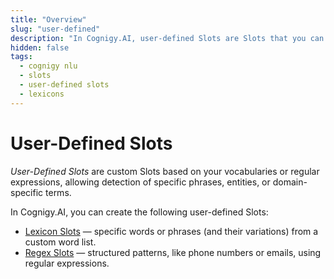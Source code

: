 ```yaml
---
title: "Overview"
slug: "user-defined"
description: "In Cognigy.AI, user-defined Slots are Slots that you can create to extract and categorize specific words, phrases, or patterns from user inputs, enabling the AI Agent to process and act on them in a Flow."
hidden: false
tags:
  - cognigy nlu
  - slots
  - user-defined slots
  - lexicons
---
```


# User-Defined Slots

_User-Defined Slots_ are custom Slots based on your vocabularies or regular expressions, allowing detection of specific phrases, entities, or domain-specific terms.

In Cognigy.AI, you can create the following user-defined Slots:

- [Lexicon Slots](lexicon.md) — specific words or phrases (and their variations) from a custom word list.
- [Regex Slots](regex.md) — structured patterns, like phone numbers or emails, using regular expressions.